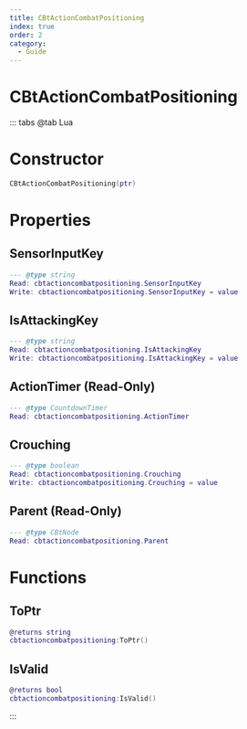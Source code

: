 ```yaml
---
title: CBtActionCombatPositioning
index: true
order: 2
category:
  - Guide
---
```


# CBtActionCombatPositioning

::: tabs
@tab Lua
# Constructor
```lua
CBtActionCombatPositioning(ptr)
```
# Properties
## SensorInputKey 
```lua
--- @type string
Read: cbtactioncombatpositioning.SensorInputKey
Write: cbtactioncombatpositioning.SensorInputKey = value
```
## IsAttackingKey 
```lua
--- @type string
Read: cbtactioncombatpositioning.IsAttackingKey
Write: cbtactioncombatpositioning.IsAttackingKey = value
```
## ActionTimer (Read-Only)
```lua
--- @type CountdownTimer
Read: cbtactioncombatpositioning.ActionTimer
```
## Crouching 
```lua
--- @type boolean
Read: cbtactioncombatpositioning.Crouching
Write: cbtactioncombatpositioning.Crouching = value
```
## Parent (Read-Only)
```lua
--- @type CBtNode
Read: cbtactioncombatpositioning.Parent
```
# Functions
## ToPtr
```lua
@returns string
cbtactioncombatpositioning:ToPtr()
```
## IsValid
```lua
@returns bool
cbtactioncombatpositioning:IsValid()
```

:::